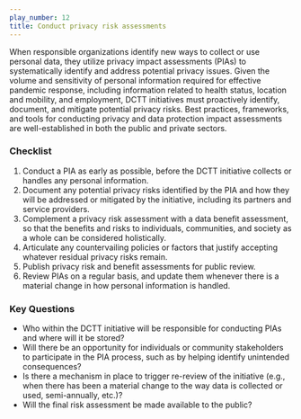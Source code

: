 ```yaml
---
play_number: 12
title: Conduct privacy risk assessments
---
```


When responsible organizations identify new ways to collect or use personal data, they utilize privacy impact assessments (PIAs) to systematically identify and address potential privacy issues. Given the volume and sensitivity of personal information required for effective pandemic response, including information related to health status, location and mobility, and employment, DCTT initiatives must proactively identify, document, and mitigate potential privacy risks. Best practices, frameworks, and tools for conducting privacy and data protection impact assessments are well-established in both the public and private sectors.

### Checklist
1. Conduct a PIA as early as possible, before the DCTT initiative collects or handles any personal information.
2. Document any potential privacy risks identified by the PIA and how they will be addressed or mitigated by the initiative, including its partners and service providers.
3. Complement a privacy risk assessment with a data benefit assessment, so that the benefits and risks to individuals, communities, and society as a whole can be considered holistically. 
4. Articulate any countervailing policies or factors that justify accepting whatever residual privacy risks remain.
5. Publish privacy risk and benefit assessments for public review. 
6. Review PIAs on a regular basis, and update them whenever there is a material change in how personal information is handled.

### Key Questions
- Who within the DCTT initiative will be responsible for conducting PIAs and where will it be stored?
- Will there be an opportunity for individuals or community stakeholders to participate in the PIA process, such as by helping identify unintended consequences?
- Is there a mechanism in place to trigger re-review of the initiative (e.g., when there has been a material change to the way data is collected or used, semi-annually, etc.)?
- Will the final risk assessment be made available to the public? 
